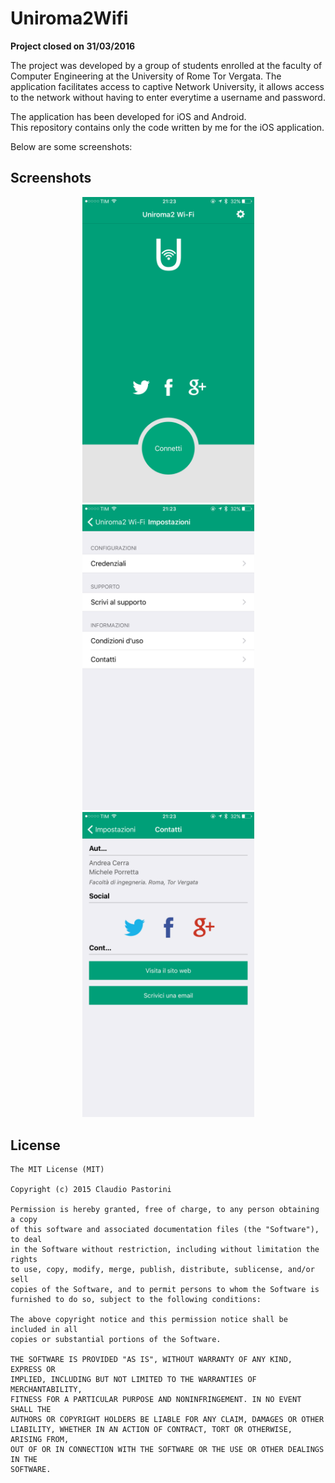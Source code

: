 Uniroma2Wifi
====================

**Project closed on 31/03/2016**

The project was developed by a group of students enrolled at the faculty of Computer Engineering at the University of Rome Tor Vergata. The application facilitates access to captive Network University, it allows access to the network without having to enter everytime a username and password.

The application has been developed for iOS and Android.<br>
This repository contains only the code written by me for the iOS application.

Below are some screenshots:

## Screenshots
<p align="center">
<img src="screen_1.png" width="275">
<img src="screen_2.png" width="275">
<img src="screen_3.png" width="275">
</p>

## License

    The MIT License (MIT)

    Copyright (c) 2015 Claudio Pastorini
    
    Permission is hereby granted, free of charge, to any person obtaining a copy
    of this software and associated documentation files (the "Software"), to deal
    in the Software without restriction, including without limitation the rights
    to use, copy, modify, merge, publish, distribute, sublicense, and/or sell
    copies of the Software, and to permit persons to whom the Software is
    furnished to do so, subject to the following conditions:
    
    The above copyright notice and this permission notice shall be included in all
    copies or substantial portions of the Software.
    
    THE SOFTWARE IS PROVIDED "AS IS", WITHOUT WARRANTY OF ANY KIND, EXPRESS OR
    IMPLIED, INCLUDING BUT NOT LIMITED TO THE WARRANTIES OF MERCHANTABILITY,
    FITNESS FOR A PARTICULAR PURPOSE AND NONINFRINGEMENT. IN NO EVENT SHALL THE
    AUTHORS OR COPYRIGHT HOLDERS BE LIABLE FOR ANY CLAIM, DAMAGES OR OTHER
    LIABILITY, WHETHER IN AN ACTION OF CONTRACT, TORT OR OTHERWISE, ARISING FROM,
    OUT OF OR IN CONNECTION WITH THE SOFTWARE OR THE USE OR OTHER DEALINGS IN THE
    SOFTWARE.
